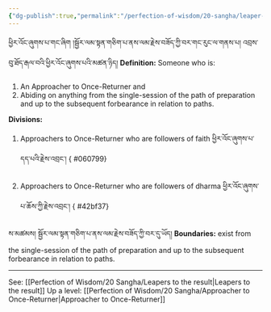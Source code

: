 ```yaml
---
{"dg-publish":true,"permalink":"/perfection-of-wisdom/20-sangha/leaper-approachers-to-once-returner/"}
---
```


ཕྱིར་འོང་ཞུགས་པ་གང་ཞིག །སྦྱོར་ལམ་སྟན་གཅིག་པ་ནས་ལམ་རྗེས་བཟོད་ཀྱི་བར་གང་རུང་ལ་གནས་པ། འབྲས་བུ་ཐོད་རྒལ་བའི་ཕྱིར་འོང་ཞུགས་པའི་མཚན་ཉིད།
**Definition:** Someone who is:
1. An Approacher to Once-Returner and
2. Abiding on anything from the single-session of the path of preparation and up to the subsequent forbearance in relation to paths.

**Divisions:**
1. Approachers to Once-Returner who are followers of faith ཕྱིར་འོང་ཞུགས་པ་དད་པའི་རྗེས་འབྲང་།
{ #060799}

2. Approachers to Once-Returner who are followers of dharma ཕྱིར་འོང་ཞུགས་པ་ཆོས་ཀྱི་རྗེས་འབྲང་།
{ #42bf37}


ས་མཚམས། སྦྱོར་ལམ་སྟན་གཅིག་པ་ནས་ལམ་རྗེས་བཟོད་ཀྱི་བར་དུ་ཡོད།
**Boundaries:** exist from the single-session of the path of preparation and up to the subsequent forbearance in relation to paths.

---
See: [[Perfection of Wisdom/20 Sangha/Leapers to the result\|Leapers to the result]]
Up a level: [[Perfection of Wisdom/20 Sangha/Approacher to Once-Returner\|Approacher to Once-Returner]]